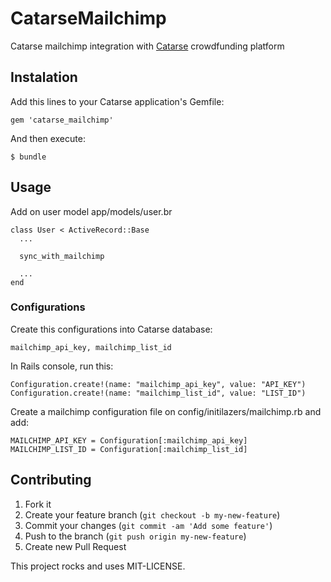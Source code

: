# CatarseMailchimp

Catarse mailchimp integration with [Catarse](http://github.com/danielweinmann/catarse) crowdfunding platform

## Instalation

Add this lines to your Catarse application's Gemfile:

    gem 'catarse_mailchimp'

And then execute:

    $ bundle

## Usage

Add on user model app/models/user.br

    class User < ActiveRecord::Base
      ...

      sync_with_mailchimp

      ...
    end

### Configurations

Create this configurations into Catarse database:

    mailchimp_api_key, mailchimp_list_id

In Rails console, run this:

    Configuration.create!(name: "mailchimp_api_key", value: "API_KEY")
    Configuration.create!(name: "mailchimp_list_id", value: "LIST_ID")

Create a mailchimp configuration file on config/initilazers/mailchimp.rb and add:

    MAILCHIMP_API_KEY = Configuration[:mailchimp_api_key]
    MAILCHIMP_LIST_ID = Configuration[:mailchimp_list_id]

## Contributing

1. Fork it
2. Create your feature branch (`git checkout -b my-new-feature`)
3. Commit your changes (`git commit -am 'Add some feature'`)
4. Push to the branch (`git push origin my-new-feature`)
5. Create new Pull Request


This project rocks and uses MIT-LICENSE.
